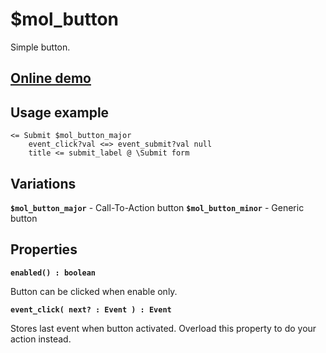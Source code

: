 # $mol_button

Simple button.

## [Online demo](https://mol.js.org/app/demo/-/#demo=mol_button)

## Usage example
```
<= Submit $mol_button_major
	event_click?val <=> event_submit?val null
	title <= submit_label @ \Submit form
```

## Variations

**`$mol_button_major`** - Call-To-Action button
**`$mol_button_minor`** - Generic button

## Properties

**`enabled() : boolean`**

Button can be clicked when enable only.

**`event_click( next? : Event ) : Event`**

Stores last event when button activated. Overload this property to do your action instead.
